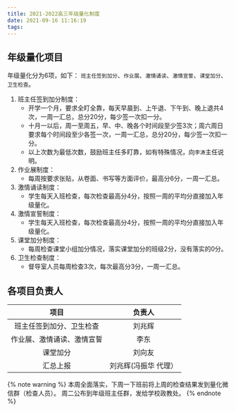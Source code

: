 ```yaml
---
title: 2021-2022高三年级量化制度
date: 2021-09-16 11:16:19
tags:
---
```


## 年级量化项目

 年级量化分为6项，如下：
 `班主任签到加分`、`作业展`、`激情诵读`、`激情宣誓`、`课堂加分`、`卫生检查`。

1. 班主任签到加分制度：
   + 开学一个月，要求全盯全靠，每天早晨到、上午退、下午到、晚上退共4次，一周一汇总，总分20分，每少签一次扣一分。
   +  十月一以后，周一至周五，早、中、晚各个时间段至少签3次；周六周日要求每个时间段至少各签一次，一周一汇总，总分20分，每少签一次扣一分。
   +  以上次数为最低次数，鼓励班主任多盯靠，如有特殊情况，向`李涛`主任说明。
2. 作业展制度：
   + 每周按要求张贴，从卷面、书写等方面评价，最高分6分，一周一汇总。
3. 激情诵读制度：
   + 学生每天入班检查，每次检查最高分4分，按照一周的平均分直接加入年级量化。
4. 激情宣誓制度：
   + 学生每天入班检查，每次检查最高分4分，按照一周的平均分直接加入年级量化。
5. 课堂加分制度：
   + 每周检查课堂小组加分情况，落实课堂加分的班级2分，没有落实的0分。
6. 卫生检查制度：
   + 督导室人员每周检查3次，每次最高分3分，一周一汇总。




## 各项目负责人

|项目|负责人|
|:--:|:--:|
|班主任签到加分、卫生检查|  刘兆辉|
|作业展、激情诵读、激情宣誓|李东|
|课堂加分| 刘向友|
|汇总上报|刘兆辉(冯振华 代理）|

{% note warning %}
本周全面落实，下周一下班前将上周的检查结果发到量化微信群（检查人员）。
周二公布到年级班主任群，发给学校政教处。
{% endnote %}

